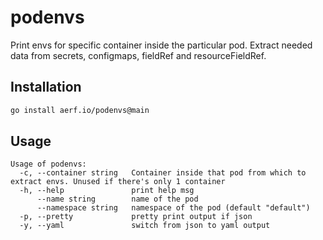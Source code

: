 # podenvs

Print envs for specific container inside the particular pod. Extract needed data from secrets, configmaps, fieldRef and resourceFieldRef.

## Installation 

```bash
go install aerf.io/podenvs@main
```

## Usage
```
Usage of podenvs:
  -c, --container string   Container inside that pod from which to extract envs. Unused if there's only 1 container
  -h, --help               print help msg
      --name string        name of the pod
      --namespace string   namespace of the pod (default "default")
  -p, --pretty             pretty print output if json
  -y, --yaml               switch from json to yaml output
```
